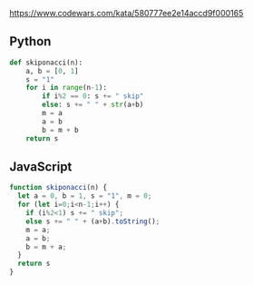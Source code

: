 https://www.codewars.com/kata/580777ee2e14accd9f000165

## Python
```python
def skiponacci(n):
    a, b = [0, 1]
    s = "1"
    for i in range(n-1):
        if i%2 == 0: s += " skip"
        else: s += " " + str(a+b)
        m = a
        a = b
        b = m + b
    return s
```

## JavaScript
```js
function skiponacci(n) {
  let a = 0, b = 1, s = "1", m = 0;
  for (let i=0;i<n-1;i++) {
    if (i%2<1) s += " skip";
    else s += " " + (a+b).toString();
    m = a;
    a = b;
    b = m + a;
  }
  return s
}
```